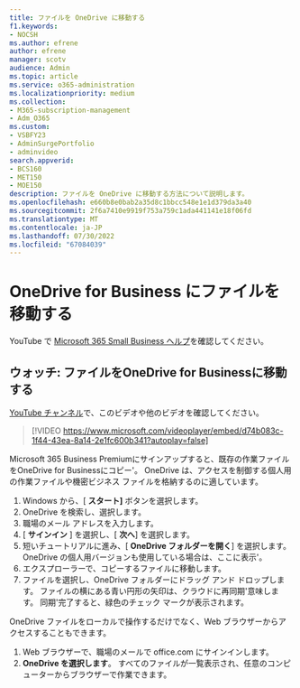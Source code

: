```yaml
---
title: ファイルを OneDrive に移動する
f1.keywords:
- NOCSH
ms.author: efrene
author: efrene
manager: scotv
audience: Admin
ms.topic: article
ms.service: o365-administration
ms.localizationpriority: medium
ms.collection:
- M365-subscription-management
- Adm_O365
ms.custom:
- VSBFY23
- AdminSurgePortfolio
- adminvideo
search.appverid:
- BCS160
- MET150
- MOE150
description: ファイルを OneDrive に移動する方法について説明します。
ms.openlocfilehash: e660b8e0bab2a35d8c1bbcc548e1e1d379da3a40
ms.sourcegitcommit: 2f6a7410e9919f753a759c1ada441141e18f06fd
ms.translationtype: MT
ms.contentlocale: ja-JP
ms.lasthandoff: 07/30/2022
ms.locfileid: "67084039"
---
```

# <a name="move-files-to-onedrive-for-business"></a>OneDrive for Business にファイルを移動する

YouTube で [Microsoft 365 Small Business ヘルプ](https://go.microsoft.com/fwlink/?linkid=2197659)を確認してください。

## <a name="watch-move-your-files-to-onedrive-for-business"></a>ウォッチ: ファイルをOneDrive for Businessに移動する

[YouTube チャンネル](https://go.microsoft.com/fwlink/?linkid=2198202)で、このビデオや他のビデオを確認してください。

> [!VIDEO https://www.microsoft.com/videoplayer/embed/d74b083c-1f44-43ea-8a14-2e1fc600b341?autoplay=false]

Microsoft 365 Business Premiumにサインアップすると、既存の作業ファイルをOneDrive for Businessにコピー&#39;。 OneDrive は、アクセスを制御する個人用の作業ファイルや機密ビジネス ファイルを格納するのに適しています。

1. Windows から、[  **スタート]** ボタンを選択します。
2. OneDrive を検索し、選択します。
3. 職場のメール アドレスを入力します。
4. [  **サインイン** ] を選択し、[  **次へ**] を選択します。
5. 短いチュートリアルに進み、[  **OneDrive フォルダーを開く**] を選択します。 OneDrive の個人用バージョンも使用している場合は、ここに表示&#39;。
6. エクスプローラーで、コピーするファイルに移動します。
7. ファイルを選択し、OneDrive フォルダーにドラッグ アンド ドロップします。 ファイルの横にある青い円形の矢印は、クラウドに再同期&#39;意味します。 同期&#39;完了すると、緑色のチェック マークが表示されます。

OneDrive ファイルをローカルで操作するだけでなく、Web ブラウザーからアクセスすることもできます。

1. Web ブラウザーで、職場のメールで office.com にサインインします。
2. **OneDrive を選択します**。 すべてのファイルが一覧表示され、任意のコンピューターからブラウザーで作業できます。